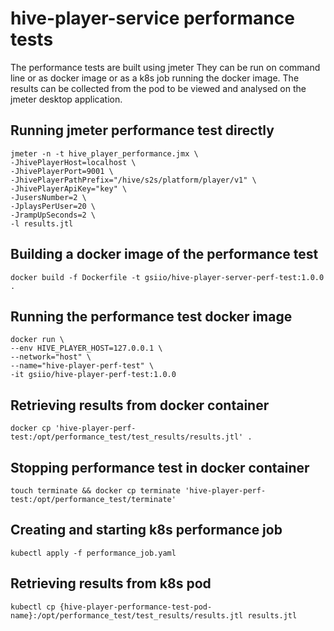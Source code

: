 # hive-player-service performance tests

The performance tests are built using jmeter
They can be run on command line or as docker image or as a k8s job running the docker image.
The results can be collected from the pod to be viewed and analysed on the jmeter desktop application.





## Running jmeter performance test directly

```
jmeter -n -t hive_player_performance.jmx \
-JhivePlayerHost=localhost \
-JhivePlayerPort=9001 \
-JhivePlayerPathPrefix="/hive/s2s/platform/player/v1" \
-JhivePlayerApiKey="key" \
-JusersNumber=2 \
-JplaysPerUser=20 \
-JrampUpSeconds=2 \
-l results.jtl
```

## Building a docker image of the performance test

```
docker build -f Dockerfile -t gsiio/hive-player-server-perf-test:1.0.0 .
```

## Running the performance test docker image
```
docker run \
--env HIVE_PLAYER_HOST=127.0.0.1 \
--network="host" \
--name="hive-player-perf-test" \
-it gsiio/hive-player-perf-test:1.0.0
```

## Retrieving results from docker container 
```
docker cp 'hive-player-perf-test:/opt/performance_test/test_results/results.jtl' .
```

## Stopping performance test in docker container
```
touch terminate && docker cp terminate 'hive-player-perf-test:/opt/performance_test/terminate'
```

## Creating and starting k8s performance job
```
kubectl apply -f performance_job.yaml
```

## Retrieving results from k8s pod
```
kubectl cp {hive-player-performance-test-pod-name}:/opt/performance_test/test_results/results.jtl results.jtl
```
